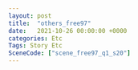 ```yaml
---
layout: post
title:  "others_free97"
date:   2021-10-26 00:00:00 +0000
categories: Etc
Tags: Story Etc
SceneCode: ["scene_free97_q1_s20"]
---
```

